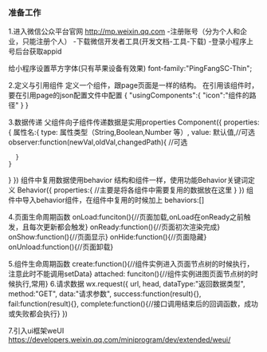 ### 准备工作
1.进入微信公众平台官网
  http://mp.weixin.qq.com
  -注册账号（分为个人和企业，只能注册个人）
  -下载微信开发者工具(开发文档-工具-下载)
  -登录小程序上号后台获取appid

给小程序设置苹方字体(只有苹果设备有效果)
font-family:"PingFangSC-Thin";

2.定义与引用组件
定义一个组件，跟page页面是一样的结构。
在引用该组件时，要在引用page的json配置文件中配置
{
  "usingComponents":{
    "icon":"组件的路径"
  }
}

3.数据传递
父组件向子组件传递数据是实用properties
Component({
  properties:{
    属性名:{
      type: 属性类型（String,Boolean,Number 等）,
      value: 默认值,//可选
      observer:function(newVal,oldVal,changedPath){
        //可选

      }
    }
  }
})
组件中复用数据使用behavior
结构和组件一样，使用功能Behavior关键词定义
Behavior({
    properties:{
      //主要是将各组件中需要复用的数据放在这里
    }
})
组件中导入behavior组件，在组件中复用的时候加上
behaviors:[]


4.页面生命周期函数
onLoad:funciton(){//页面加载,onLoad在onReady之前触发，且每次更新都会触发}
onReady:function(){//页面初次渲染完成}
onShow:function(){//页面显示}
onHide:function(){//页面隐藏}
onUnload:function(){//页面卸载}

5.组件生命周期函数
create:function(){//组件实例进入页面节点树的时候执行，注意此时不能调用setData}
attached: funciton(){//组件实例进图页面节点树的时候执行,常用}
6.请求数据
wx.request({
    url,
    head,
    dataType:"返回数据类型",
    method:"GET",
    data:"请求参数",
    success:function(result){},
    fail:function(result){},
    complete:function(){//接口调用结束后的回调函数，成功或失败都会执行}
  })

7.引入ui框架weUI
https://developers.weixin.qq.com/miniprogram/dev/extended/weui/

